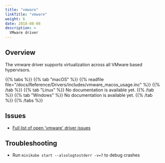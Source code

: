 ```yaml
---
title: "vmware"
linkTitle: "vmware"
weight: 6
date: 2018-08-08
description: >
  VMware driver
---
```


## Overview

The vmware driver supports virtualization across all VMware based hypervisors.

{{% tabs %}}
{{% tab "macOS" %}}
{{% readfile file="/docs/Reference/Drivers/includes/vmware_macos_usage.inc" %}}
{{% /tab %}}
{{% tab "Linux" %}}
No documentation is available yet.
{{% /tab %}}
{{% tab "Windows" %}}
No documentation is available yet.
{{% /tab %}}
{{% /tabs %}}

## Issues

* [Full list of open 'vmware' driver issues](https://github.com/kubernetes/minikube/labels/co%2Fvmware)

## Troubleshooting

* Run `minikube start --alsologtostderr -v=7` to debug crashes
